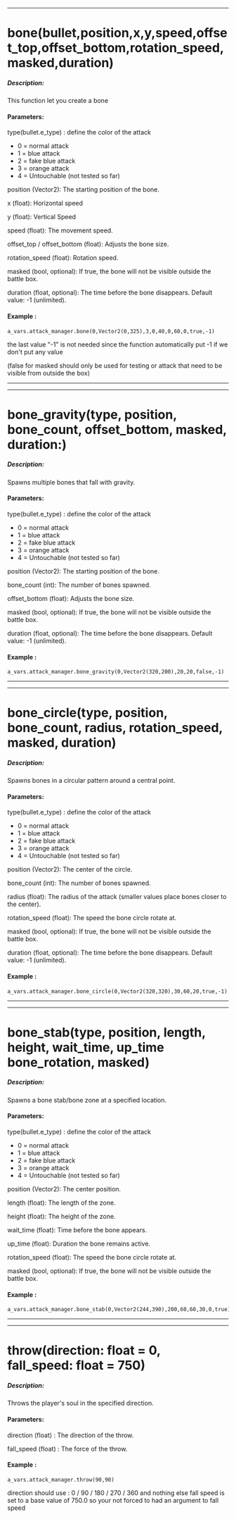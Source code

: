 __________________________________________________________________
# bone(bullet,position,x,y,speed,offset_top,offset_bottom,rotation_speed,masked,duration)
##### Description: 
This function let you create a bone

#### Parameters:
type(bullet.e_type) : define the color of the attack
- 0 = normal attack
- 1 = blue attack
- 2 = fake blue attack
- 3 = orange attack
- 4 = Untouchable (not tested so far)

position (Vector2): The starting position of the bone.

x (float): Horizontal speed

y (float): Vertical Speed

speed (float): The movement speed.

offset_top / offset_bottom (float): Adjusts the bone size.

rotation_speed (float): Rotation speed.

masked (bool, optional): If true, the bone will not be visible outside the battle box.

duration (float, optional): The time before the bone disappears. Default value: -1 (unlimited).

#### Example : 
```gdscript
a_vars.attack_manager.bone(0,Vector2(0,325),3,0,40,0,60,0,true,-1)
```

the last value "-1" is not needed since the function automatically put -1 if we don't put any value

(false for masked should only be used for testing or attack that need to be visible from outside the box)

__________________________________________________________________

________________________________________________________________________

# bone_gravity(type, position, bone_count, offset_bottom, masked, duration:)
##### Description: 
Spawns multiple bones that fall with gravity.

#### Parameters:
type(bullet.e_type) : define the color of the attack
- 0 = normal attack
- 1 = blue attack
- 2 = fake blue attack
- 3 = orange attack
- 4 = Untouchable (not tested so far)

position (Vector2): The starting position of the bone.

bone_count (int): The number of bones spawned.

offset_bottom (float): Adjusts the bone size.

masked (bool, optional): If true, the bone will not be visible outside the battle box.

duration (float, optional): The time before the bone disappears. Default value: -1 (unlimited).

#### Example : 
```gdscript
a_vars.attack_manager.bone_gravity(0,Vector2(320,200),20,20,false,-1)
```

________________________________________________________________________

________________________________________________________________________

# bone_circle(type, position, bone_count, radius, rotation_speed, masked, duration)
##### Description: 
Spawns bones in a circular pattern around a central point.

#### Parameters:
type(bullet.e_type) : define the color of the attack
- 0 = normal attack
- 1 = blue attack
- 2 = fake blue attack
- 3 = orange attack
- 4 = Untouchable (not tested so far)

position (Vector2): The center of the circle.

bone_count (int): The number of bones spawned.

radius (float): The radius of the attack (smaller values place bones closer to the center).

rotation_speed (float): The speed the bone circle rotate at.

masked (bool, optional): If true, the bone will not be visible outside the battle box.

duration (float, optional): The time before the bone disappears. Default value: -1 (unlimited).

#### Example : 
```gdscript
a_vars.attack_manager.bone_circle(0,Vector2(320,320),30,60,20,true,-1)
```

________________________________________________________________________


________________________________________________________________________

# bone_stab(type, position, length, height, wait_time, up_time bone_rotation, masked)
##### Description: 
Spawns a bone stab/bone zone at a specified location.

#### Parameters:
type(bullet.e_type) : define the color of the attack
- 0 = normal attack
- 1 = blue attack
- 2 = fake blue attack
- 3 = orange attack
- 4 = Untouchable (not tested so far)

position (Vector2): The center position.

length (float): The length of the zone.

height (float): The height of the zone.

wait_time (float): Time before the bone appears.

up_time (float): Duration the bone remains active.

rotation_speed (float): The speed the bone circle rotate at.

masked (bool, optional): If true, the bone will not be visible outside the battle box.

#### Example : 
```gdscript
a_vars.attack_manager.bone_stab(0,Vector2(244,390),200,60,60,30,0,true)
```

________________________________________________________________________




________________________________________________________________________

# throw(direction: float = 0, fall_speed: float = 750)
##### Description: 
Throws the player's soul in the specified direction.

#### Parameters:
direction (float)  : The direction of the throw.

fall_speed (float) : The force of the throw.
#### Example : 
```gdscript
a_vars.attack_manager.throw(90,90)
```

direction should use : 0 / 90 / 180 / 270 / 360 and nothing else
fall speed is set to a base value of 750.0 so your not forced to had an argument to fall speed



